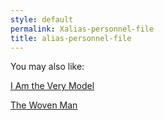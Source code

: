 ```yaml
---
style: default
permalink: Xalias-personnel-file
title: alias-personnel-file
---
```

You may also like:

[I Am the Very Model](http://scp-wiki.net/i-am-the-very-model)

[The Woven Man](http://scp-wiki.net/the-woven-man)
